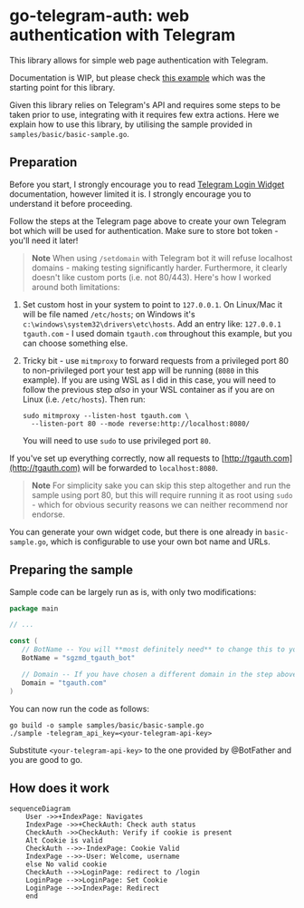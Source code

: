 # go-telegram-auth: web authentication with Telegram

This library allows for simple web page authentication with Telegram. 

Documentation is WIP, but please check [this example](https://github.com/sgzmd/tgauth) which 
was the starting point for this library.

Given this library relies on Telegram's API and requires some steps to be taken prior to use,
integrating with it requires few extra actions.  Here we explain how to use this library, 
by utilising the sample provided in `samples/basic/basic-sample.go`.

## Preparation

Before you start, I strongly encourage you to read [Telegram Login Widget](https://core.telegram.org/widgets/login)
documentation, however limited it is. I strongly encourage you to understand it before proceeding.

Follow the steps at the Telegram page above to create your own Telegram bot which will be used for
authentication. Make sure to store bot token - you'll need it later!

> **Note** When using `/setdomain` with Telegram bot it will refuse localhost domains - making testing
> significantly harder. Furthermore, it clearly doesn't like custom ports (i.e. not 80/443). Here's how I
> worked around both limitations:

1. Set custom host in your system to point to `127.0.0.1`. On Linux/Mac it will be file named `/etc/hosts`;
   on Windows it's `c:\windows\system32\drivers\etc\hosts`. Add an entry like: `127.0.0.1 tgauth.com` - I used domain
   `tgauth.com` throughout this example, but you can choose something else.
2. Tricky bit - use `mitmproxy` to forward requests from a privileged port 80 to non-privileged port your test app
   will be running (`8080` in this example). If you are using WSL as I did in this case, you will need to follow
   the previous step _also_ in your WSL container as if you are on Linux (i.e. `/etc/hosts`). Then run:

    ```shell
    sudo mitmproxy --listen-host tgauth.com \
      --listen-port 80 --mode reverse:http://localhost:8080/
    ```
   You will need to use `sudo` to use privileged port `80`.

If you've set up everything correctly, now all requests to [http://tgauth.com](http://tgauth.com) will be forwarded
to `localhost:8080`.

> **Note**
> For simplicity sake you can skip this step altogether and run the sample using port 80,
> but this will require running it as root using `sudo` - which for obvious security reasons
> we can neither recommend nor endorse.

You can generate your own widget code, but there is one already in `basic-sample.go`, which is configurable
to use your own bot name and URLs.

## Preparing the sample
Sample code can be largely run as is, with only two modifications:

```go
package main

// ...

const (
   // BotName -- You will **most definitely need** to change this to your own bot name 
   BotName = "sgzmd_tgauth_bot"

   // Domain -- If you have chosen a different domain in the step above, make sure to update it here
   Domain = "tgauth.com"
)
```

You can now run the code as follows:

```shell
go build -o sample samples/basic/basic-sample.go
./sample -telegram_api_key=<your-telegram-api-key>
```

Substitute `<your-telegram-api-key>` to the one provided by @BotFather and you are good to go.

## How does it work

```mermaid
sequenceDiagram
    User ->>+IndexPage: Navigates
    IndexPage ->>+CheckAuth: Check auth status
    CheckAuth ->>CheckAuth: Verify if cookie is present
    Alt Cookie is valid
    CheckAuth -->>-IndexPage: Cookie Valid
    IndexPage -->>-User: Welcome, username
    else No valid cookie
    CheckAuth -->>LoginPage: redirect to /login
    LoginPage -->>LoginPage: Set Cookie
    LoginPage -->>IndexPage: Redirect
    end
```